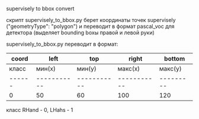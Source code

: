 supervisely to bbox convert

скрипт supervisely_to_bbox.py  берет координаты точек supervisely ("geometryType": "polygon") и переводит в формат pascal_voc для детектора (выделяет bounding boxы правой и левой руки)

supervisely_to_bbox.py переводит в формат:

coord | left      | top       | right     | bottom
------|-----------|-----------|-----------|---------
класс | мин(х)    | мин(у)    | макс(х)   | макс(у)
------|-----------|-----------|-----------|---------
0     | 50        | 60        | 100       | 120

класс RHand - 0, LHahs - 1
